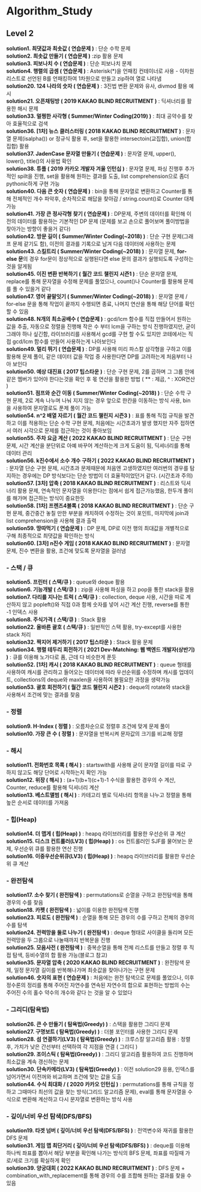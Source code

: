 # Algorithm_Study

## Level 2  
**solution1. 최댓값과 최솟값 ( 연습문제 )** : 단순 수학 문제  
**solution2. 최솟값 만들기 ( 연습문제 )** :zip 활용 문제  
**solution3. 피보나치 수 ( 연습문제 )** : 단순 피보나치 문제  
**solution4. 행렬의 곱셈 ( 연습문제 )** : Asterisk(*)을 언패킹 컨테이너로 사용 - 이차원 리스트로 선언된 B를 언패킹하여 1차원으로 만들고 zip하여 열로 나타냄  
**solution20.  124 나라의 숫자 ( 연습문제 )** : 3진법 변환 문제와 유사, divmod 활용 예시  
**solution21. 오픈채팅방 ( 2019 KAKAO BLIND RECRUITMENT )** : 딕셔너리를 활용한 해시 문제  
**solution33. 멀쩡한 사각형 ( Summer/Winter Coding(2019) )** : 최대 공약수를 찾아 효율적으로 검색  
**solution36. [1차] 뉴스 클러스터링 ( 2018 KAKAO BLIND RECRUITMENT )** : 문자열 문제(isalpha()) or 정규식 활용 후, set을 활용한 intersectoin(교집합), union(합집합) 활용  
**solution37. JadenCase 문자열 만들기 ( 연습문제 )** : 문자열 문제, upper(), lower(), title()의 사용법 확인  
**solution38. 튜플 ( 2019 카카오 개발자 겨울 인턴십 )** : 문자열 문제, 파싱 진행후 추가적인 spilt을 진행, set을 활용해 원하는 결과를 도출, list comprehension으로 좀더 pythonic하게 구현 가능   
**solution40. 다음 큰 숫자 ( 연습문제 )** : bin을 통해 문자열로 변환하고 Counter를 통해 전체적인 개수 파악후, 순차적으로 해답을 찾아감 / string.count()로 Counter 대체 가능  
**solution41. 가장 큰 정사각형 찾기 ( 연습문제 )** : DP문제, 주변의 데이터를 확인해 이전의 데이터를 활용하는 기본적인 DP 문제 (문제를 보고 손으로 풀어보며 풀이방법을 찾아가는 방향이 좋을거 같다)  
**solution42. 방문 길이 ( Summer/Winter Coding(~2018) )** : 단순 구현 문제(그래프 문제 같기도 함), 이전의 결과를 기록으로 남겨 다음 데이터에 사용하는 문제  
**solution43. 스킬트리 ( Summer/Winter Coding(~2018) )** : 문자열 문제, **for-else 문**의 경우 for문이 정상적으로 실행된다면 else 문의 결과가 실행되도록 구성하는 것을 알게됨  
**solution45. 이진 변환 반복하기 ( 월간 코드 챌린지 시즌1 )** : 단순 문자열 문제, replace를 통해 문자열을 수정해 문제를 풀었으나, count()나 Counter를 활용해 문제를 풀 수 있을거 같다  
**solution47. 영어 끝말잇기 ( Summer/Winter Coding(~2018) )** : 문자열 문제 / for-else 문을 통해 작업이 끝까지 수행되면 종료, 나머지 연산을 통해 해당 단어를 확인 할 수 있음  
**solution48. N개의 최소공배수 ( 연습문제 )** : gcd/lcm 함수를 직접 만들어서 원하는 값을 추출, 자동으로 정렬을 진행해 작은 수 부터 lcm을 구하는 방식 진행하였지만, 굳이 그래야 하나 싶긴함, 라이브러리를 사용해서 gcd를 구현 할 수도 있지만 코테에서는 직접 gcd/lcm 함수를 만들어 사용하는게 나아보인다  
**solution49. 멀리 뛰기 ( 연습문제 )** : DP를 사용해 미리 파스칼 삼각형을 구하고 이를 활용해 문제 풀이, 같은 데이터 값을 작업 중 사용한다면 DP를 고려하는게 처음부터 나아 보인다  
**solution50. 예상 대진표 ( 2017 팁스타운 )** : 단순 구현 문제, 2를 곱하며 그 그룹 안에 같은 멤버가 있어야 한다는것을 확인 후 몫 연산을 활용한 방법 ( ** : 제곱, ^ : XOR연산 )  
**solution51. 점프와 순간 이동 ( Summer/Winter Coding(~2018) )** : 단순 수학 구현 문제, 2로 계속 나누며 나눠 지지 않는 경우 앞으로 한칸을 이동하는 방식 사용, bin을 사용하여 문자열로도 푼제 풀이 가능  
**solution54. n^2 배열 자르기 ( 월간 코드 챌린지 시즌3 )** : 표를 통해 직접 규칙을 발견하고 이를 적용하는 단순 수학 구현 문제, 처음에는 시간초과가 발생 했지만 자주 접하면서 여러 시각으로 문제를 접근하는 것이 좋아보임  
**solution55. 주차 요금 계산 ( 2022 KAKAO BLIND RECRUITMENT )** : 단순 구현 문제, 시간 계산을 분단위로 아예 바꾸어 계산하는게 크게 도움이 됨, 딕셔너리를 통해 데이터 관리  
**solution56. k진수에서 소수 개수 구하기 ( 2022 KAKAO BLIND RECRUITMENT )** : 문자열 단순 구현 문제, 시간초과 문제때문에 처음엔 고생하였지만 여러번의 경우를 탐지하는 경우에는 DP 방식보다는 단순 방법이 더 효율적이었던거 같다. (시간초과 주의)  
**solution57. [3차] 압축 ( 2018 KAKAO BLIND RECRUITMENT )** : 리스트와 딕셔너리 활용 문제, 연속적인 문자열을 이용한다는 점에서 쉽게 접근가능했음, 한두개 풀이를 해가며 접근하는 방식이 중요한듯  
**solution58. [1차] 프렌즈4블록 ( 2018 KAKAO BLIND RECRUITMENT )** : 단순 구현 문제, 중간중간 놓칠 만한 부분을 캐치하여 수정하는 것이 포인트, 마지막에 join과 list comprehension을 사용해 결과 출력  
**solution59. 땅따먹기 ( 연습문제 )** : DP 문제, DP로 이전 행의 최대값을 개별적으로 구해 최종적으로 최댓값을 확인하는 방식  
**solution60. [3차] n진수 게임 ( 2018 KAKAO BLIND RECRUITMENT )** : 문자열 문제, 진수 변환을 활용, 조건에 맞도록 문자열을 걸러냄  
  
### - 스택 / 큐  
**solution5. 프린터 ( 스택/큐 )** : queue와 deque 활용  
**solution6. 기능개발 ( 스택/큐 )** : zip을 사용해 파싱을 하고 pop을 통한 stack을 활용  
**solution7. 다리를 지나는 트럭 ( 스택/큐 )** : collection, deque 사용, 시간을 따로 계산하지 않고 popleft()와 직접 0과 함께 숫자를 넣어 시간 계산 진행, reverse를 통한 -1 인덱스 사용  
**solution8. 주식가격 ( 스택/큐 )** : Stack 활용  
**solution22. 올바른 괄호 ( 스택/큐 )** : 일반적인 스택 활용, try-except를 사용한 stack 처리   
**solution32. 짝지어 제거하기 ( 2017 팁스타운 )** : Stack 활용 문제  
**solution34. 행렬 테두리 회전하기 ( 2021 Dev-Matching: 웹 백엔드 개발자(상반기) )** : 큐를 이용해 노가다로 품, 근데 다 비슷한게 푼듯  
**solution52. [1차] 캐시 ( 2018 KAKAO BLIND RECRUITMENT )** : queue 형태를 사용하여 캐시를 관리하고 들어오는 데이터에 따라 우선순위를 수정하며 캐시를 업데이트, collections의 deque와 maxlen을 사용하여 불필요한 과정을 생략가능  
**solution53.  괄호 회전하기 ( 월간 코드 챌린지 시즌2 )** : deque의 rotate와 stack을 사용해서 조건에 맞는 결과를 찾음  
  
### - 정렬  
**solution9. H-Index ( 정렬 )** : 오름차순으로 정렬후 조건에 맞게 문제 풀이  
**solution10. 가장 큰 수 ( 정렬 )** : 문자열을 반복시켜 문자값의 크기를 비교해 정렬  
  
### - 해시  
**solution11. 전화번호 목록 ( 해시 )** : startswith를 사용해 굳이 문자열 길이를 따로 구하지 않고도 해당 단어로 시작하는지 확인 가능  
**solution12. 위장 ( 해시 )** : (a+1)(b+1)(c+1)-1 수식을 활용한 경우의 수 계산, Counter, reduce를 활용해 딕셔너리 계산  
**solution13. 베스트앨범 ( 해시 )** : 카테고리 별로 딕셔너리 항목을 나누고 정렬을 통해 높은 순서로 데이터를 가져옴 
  
### - 힙(Heap)   
**solution14. 더 맵게 ( 힙(Heap) )** : heapq 라이브러리를 활용한 우선순위 큐 계산  
**solution15. 디스크 컨트롤러(LV3) ( 힙(Heap) )** : os 컨트롤러인 SJF를 물어보는 문제, 우선순위 큐를 활용한 연산 진행  
**solution16. 이중우선순위큐(LV3) ( 힙(Heap) )** : heapq 라이브러리를 활용한 우선순위 큐 계산  
  
### - 완전탐색  
**solution17. 소수 찾기 ( 완전탐색 )** : permutations로 순열을 구하고 완전탐색을 통해 경우의 수를 찾음  
**solution18. 카펫 ( 완전탐색 )** : 넓이를 이용한 완전탐색 진행  
**solution23. 피로도 ( 완전탐색 )** : 순열을 통해 모든 경우의 수를 구하고 전체의 경우의 수를 탐색  
**solution24. 전력망을 둘로 나누기 ( 완전탐색 )** : deque 형태로 사이클을 돌리며 모든 전력망을 두 그룹으로 나눌때까지 반복문을 진행  
**solution25. 모음사전 ( 완전탐색 )** : 중복순열을 통해 전체 리스트를 만들고 정렬 후 직접 탐색, 등비수열의 합 활용 가능(블로그 참고)  
**solution35. 문자열 압축 ( 2020 KAKAO BLIND RECRUITMENT )** : 완전탐색 문제, 일정 문자열 길이를 반복해나가며 최솟값을 찾아나가는 구현 문제  
**solution46. 숫자의 표현 ( 연습문제 )** : 처음에는 완전 탐색으로 문제를 풀었으나, 이후 정수론의 정리를 통해 주어진 자연수를 연속된 자연수의 합으로 표현하는 방법의 수는 주어진 수의 홀수 약수의 개수와 같다 는 것을 알 수 있었다  
  
### - 그리디(탐욕법)  
**solution26. 큰 수 만들기 ( 탐욕법(Greedy) )** : 스택을 활용한 그리디 문제  
**solution27. 구명보트 ( 탐욕법(Greedy) )** : 더블 포인터를 사용한 그리디 문제  
**solution28. 섬 연결하기(LV3) ( 탐욕법(Greedy) )** : 크루스칼 알고리즘 활용 : 정렬 후, 가치가 낮은 간선부터 선택하여 각 지점을 연결 ( 그리디 )  
**solution29. 조이스틱 ( 탐욕법(Greedy) )** : 그리디 알고리즘 활용하여 코드 진행하며 최소값을 계속 갱신하는 문제   
**solution30. 단속카메라(LV3) ( 탐욕법(Greedy) )** : 이전 solution29 응용, 인덱스를 넘어가면서 이전꺼와 비교하며 조건에 맞는 값을 도출  
**solution44. 수식 최대화 / ( 2020 카카오 인턴십 )** : permutations를 통해 규칙을 정하고 그때마다 최선의 값을 찾는 방식(그리드 알고리즘 문제), eval를 통해 문자열을 수식으로 변환해 계산하고 다시 문자열로 변환하는 방식 사용  

### - 깊이/너비 우선 탐색(DFS/BFS)  
**solution19. 타겟 넘버 ( 깊이/너비 우선 탐색(DFS/BFS) )** : 전역변수와 재귀를 활용한 DFS 문제  
**solution31. 게임 맵 최단거리 ( 깊이/너비 우선 탐색(DFS/BFS) )** : deque를 이용해 하나씩 좌표를 뽑아서 해당 부분을 확인해 나가는 방식의 BFS 문제, 좌표를 따질때 가로/세로 크기를 확실하게 확인  
**solution39. 양궁대회 ( 2022 KAKAO BLIND RECRUITMENT )** : DFS 문제 + combination_with_replacement를 통해 경우의 수를 조합해 원하는 결과를 찾을 수 있음  